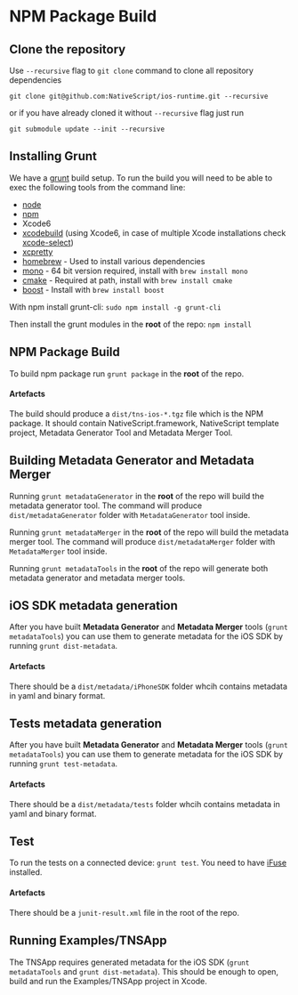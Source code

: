 # NPM Package Build

## Clone the repository
Use `--recursive` flag to `git clone` command to clone all repository dependencies

```
git clone git@github.com:NativeScript/ios-runtime.git --recursive
```
or if you have already cloned it without `--recursive` flag just run

```
git submodule update --init --recursive
```

## Installing Grunt
We have a [grunt](http://gruntjs.com) build setup. To run the build you will need to be able to exec the following tools from the command line:
 - [node](http://nodejs.org)
 - [npm](http://npmjs.org)
 - Xcode6
 - [xcodebuild](https://developer.apple.com/library/mac/documentation/Darwin/Reference/ManPages/man1/xcodebuild.1.html) (using Xcode6, in case of multiple Xcode installations check [xcode-select](https://developer.apple.com/library/mac/documentation/Darwin/Reference/ManPages/man1/xcode-select.1.html))
 - [xcpretty](https://github.com/supermarin/xcpretty)
 - [homebrew](http://brew.sh/) - Used to install various dependencies
 - [mono](http://www.mono-project.com/) - 64 bit version required, install with `brew install mono`
 - [cmake](http://www.cmake.org/) - Required at path, install with `brew install cmake`
 - [boost](http://www.boost.org/) - Install with `brew install boost`

With npm install grunt-cli:
`sudo npm install -g grunt-cli`

Then install the grunt modules in the **root** of the repo:
`npm install`

## NPM Package Build
To build npm package run `grunt package` in the **root** of the repo.

#### Artefacts
The build should produce a `dist/tns-ios-*.tgz` file which is the NPM package. It should contain NativeScript.framework, NativeScript template project, Metadata Generator Tool and Metadata Merger Tool.

## Building Metadata Generator and Metadata Merger
Running `grunt metadataGenerator` in the **root** of the repo will build the metadata generator tool. The command will produce `dist/metadataGenerator` folder with `MetadataGenerator` tool inside.

Running `grunt metadataMerger` in the **root** of the repo will build the metadata merger tool. The command will produce `dist/metadataMerger` folder with `MetadataMerger` tool inside.

Running `grunt metadataTools` in the **root** of the repo will generate both metadata generator and metadata merger tools.

## iOS SDK metadata generation
After you have built **Metadata Generator** and **Metadata Merger** tools (`grunt metadataTools`) you can use them to generate metadata for the iOS SDK by running `grunt dist-metadata`.

#### Artefacts
There should be a `dist/metadata/iPhoneSDK` folder whcih contains metadata in yaml and binary format.

## Tests metadata generation
After you have built **Metadata Generator** and **Metadata Merger** tools (`grunt metadataTools`) you can use them to generate metadata for the iOS SDK by running `grunt test-metadata`.

#### Artefacts
There should be a `dist/metadata/tests` folder whcih contains metadata in yaml and binary format.

## Test
To run the tests on a connected device: `grunt test`. You need to have [iFuse](https://github.com/libimobiledevice/ifuse) installed.

#### Artefacts
There should be a `junit-result.xml` file in the root of the repo.


## Running Examples/TNSApp
The TNSApp requires generated metadata for the iOS SDK (`grunt metadataTools` and `grunt dist-metadata`).
This should be enough to open, build and run the Examples/TNSApp project in Xcode.

